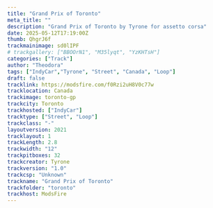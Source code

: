 ```yaml
---
title: "Grand Prix of Toronto"
meta_title: ""
description: "Grand Prix of Toronto by Tyrone for assetto corsa"
date: 2025-05-12T17:19:00Z
thumb: QhgrJ6f
trackmainimage: sd0lIPF
# trackgallery: ["BBOOrN1", "M35lyqt", "YzKHTsH"] 
categories: ["Track"]
author: "Theodora"
tags: ["IndyCar","Tyrone", "Street", "Canada", "Loop"]
draft: false
tracklink: https://modsfire.com/f0Rzi2uH8V0c77w
tracklocation: Canada
trackimage: toronto-gp
trackcity: Toronto
trackhosted: ["IndyCar"]
tracktype: ["Street", "Loop"]
trackclass: "-" 
layoutversion: 2021
tracklayout: 1
trackLength: 2.8
trackwidth: "12"
trackpitboxes: 32
trackcreator: Tyrone
trackversion: "1.0"
trackcsp: "Unknown"
trackname: "Grand Prix of Toronto"
trackfolder: "toronto"
trackhost: ModsFire
---
```


